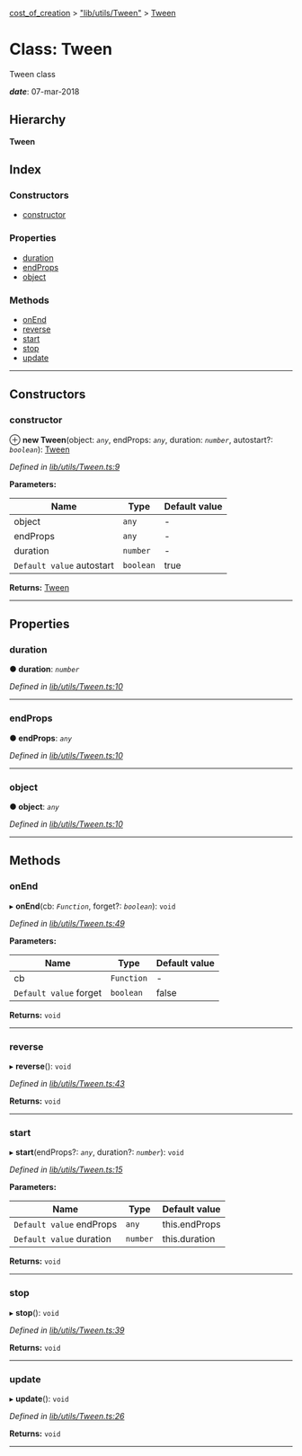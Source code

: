 [cost_of_creation](../README.md) > ["lib/utils/Tween"](../modules/_lib_utils_tween_.md) > [Tween](../classes/_lib_utils_tween_.tween.md)

# Class: Tween

Tween class

*__date__*: 07-mar-2018

## Hierarchy

**Tween**

## Index

### Constructors

* [constructor](_lib_utils_tween_.tween.md#constructor)

### Properties

* [duration](_lib_utils_tween_.tween.md#duration)
* [endProps](_lib_utils_tween_.tween.md#endprops)
* [object](_lib_utils_tween_.tween.md#object)

### Methods

* [onEnd](_lib_utils_tween_.tween.md#onend)
* [reverse](_lib_utils_tween_.tween.md#reverse)
* [start](_lib_utils_tween_.tween.md#start)
* [stop](_lib_utils_tween_.tween.md#stop)
* [update](_lib_utils_tween_.tween.md#update)

---

## Constructors

<a id="constructor"></a>

###  constructor

⊕ **new Tween**(object: *`any`*, endProps: *`any`*, duration: *`number`*, autostart?: *`boolean`*): [Tween](_lib_utils_tween_.tween.md)

*Defined in [lib/utils/Tween.ts:9](https://github.com/codeartisticninja/cost_of_creation/blob/HEAD/src/script/_classes/lib/utils/Tween.ts#L9)*

**Parameters:**

| Name | Type | Default value |
| ------ | ------ | ------ |
| object | `any` | - |
| endProps | `any` | - |
| duration | `number` | - |
| `Default value` autostart | `boolean` | true |

**Returns:** [Tween](_lib_utils_tween_.tween.md)

___

## Properties

<a id="duration"></a>

###  duration

**● duration**: *`number`*

*Defined in [lib/utils/Tween.ts:10](https://github.com/codeartisticninja/cost_of_creation/blob/HEAD/src/script/_classes/lib/utils/Tween.ts#L10)*

___
<a id="endprops"></a>

###  endProps

**● endProps**: *`any`*

*Defined in [lib/utils/Tween.ts:10](https://github.com/codeartisticninja/cost_of_creation/blob/HEAD/src/script/_classes/lib/utils/Tween.ts#L10)*

___
<a id="object"></a>

###  object

**● object**: *`any`*

*Defined in [lib/utils/Tween.ts:10](https://github.com/codeartisticninja/cost_of_creation/blob/HEAD/src/script/_classes/lib/utils/Tween.ts#L10)*

___

## Methods

<a id="onend"></a>

###  onEnd

▸ **onEnd**(cb: *`Function`*, forget?: *`boolean`*): `void`

*Defined in [lib/utils/Tween.ts:49](https://github.com/codeartisticninja/cost_of_creation/blob/HEAD/src/script/_classes/lib/utils/Tween.ts#L49)*

**Parameters:**

| Name | Type | Default value |
| ------ | ------ | ------ |
| cb | `Function` | - |
| `Default value` forget | `boolean` | false |

**Returns:** `void`

___
<a id="reverse"></a>

###  reverse

▸ **reverse**(): `void`

*Defined in [lib/utils/Tween.ts:43](https://github.com/codeartisticninja/cost_of_creation/blob/HEAD/src/script/_classes/lib/utils/Tween.ts#L43)*

**Returns:** `void`

___
<a id="start"></a>

###  start

▸ **start**(endProps?: *`any`*, duration?: *`number`*): `void`

*Defined in [lib/utils/Tween.ts:15](https://github.com/codeartisticninja/cost_of_creation/blob/HEAD/src/script/_classes/lib/utils/Tween.ts#L15)*

**Parameters:**

| Name | Type | Default value |
| ------ | ------ | ------ |
| `Default value` endProps | `any` |  this.endProps |
| `Default value` duration | `number` |  this.duration |

**Returns:** `void`

___
<a id="stop"></a>

###  stop

▸ **stop**(): `void`

*Defined in [lib/utils/Tween.ts:39](https://github.com/codeartisticninja/cost_of_creation/blob/HEAD/src/script/_classes/lib/utils/Tween.ts#L39)*

**Returns:** `void`

___
<a id="update"></a>

###  update

▸ **update**(): `void`

*Defined in [lib/utils/Tween.ts:26](https://github.com/codeartisticninja/cost_of_creation/blob/HEAD/src/script/_classes/lib/utils/Tween.ts#L26)*

**Returns:** `void`

___

